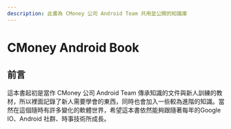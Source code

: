 ```yaml
---
description: 此書為 CMoney 公司 Android Team 共用並公開的知識庫
---
```


# CMoney Android Book

## 前言

這本書起初是當作 CMoney 公司 Android Team 傳承知識的文件與新人訓練的教材，所以裡面記錄了新人需要學會的東西，同時也會加入一些較為進階的知識。當然在這個隨時有許多變化的軟體世界，希望這本書依然能夠跟隨著每年的Google IO、Android 社群、時事技術所成長。




